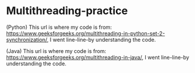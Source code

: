 # Multithreading-practice

(Python) This url is where my code is from: https://www.geeksforgeeks.org/multithreading-in-python-set-2-synchronization/, I went line-line-by understanding the code.

(Java) This url is where my code is from: https://www.geeksforgeeks.org/multithreading-in-java/, I went line-line-by understanding the code.
